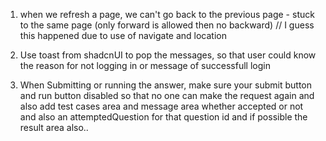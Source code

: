 1. when we refresh a page, we can't go back to the previous page - stuck to the same page (only forward is allowed then no backward) // I guess this happened due to use of navigate and location

2. Use toast from shadcnUI to pop the messages, so that user could know the reason for not logging in or message of successfull login

3. When Submitting or running the answer, make sure your submit button and run button disabled so that no one can make the request again and also add test cases area and message area whether accepted or not and also an attemptedQuestion for that question id and if possible the result area also..